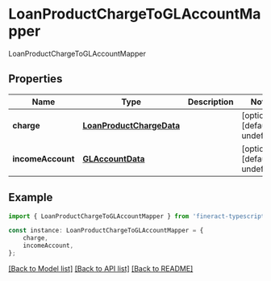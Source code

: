 # LoanProductChargeToGLAccountMapper

LoanProductChargeToGLAccountMapper

## Properties

Name | Type | Description | Notes
------------ | ------------- | ------------- | -------------
**charge** | [**LoanProductChargeData**](LoanProductChargeData.md) |  | [optional] [default to undefined]
**incomeAccount** | [**GLAccountData**](GLAccountData.md) |  | [optional] [default to undefined]

## Example

```typescript
import { LoanProductChargeToGLAccountMapper } from 'fineract-typescript-client';

const instance: LoanProductChargeToGLAccountMapper = {
    charge,
    incomeAccount,
};
```

[[Back to Model list]](../README.md#documentation-for-models) [[Back to API list]](../README.md#documentation-for-api-endpoints) [[Back to README]](../README.md)
